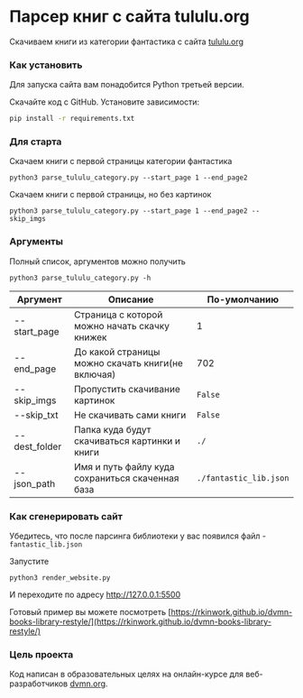 # Парсер книг с сайта tululu.org

Скачиваем книги из категории фантастика с сайта [tululu.org](https://tululu.org/l55/)

### Как установить

Для запуска сайта вам понадобится Python третьей версии.

Скачайте код с GitHub. Установите зависимости:

```sh
pip install -r requirements.txt
```

### Для старта

Скачаем книги с первой страницы категории фантастика
```shell script
python3 parse_tululu_category.py --start_page 1 --end_page2
```

Скачаем книги с первой страницы, но без картинок
```shell script
python3 parse_tululu_category.py --start_page 1 --end_page2 --skip_imgs
```

### Аргументы

Полный список, аргументов можно получить

```shell script
python3 parse_tululu_category.py -h
```


| Аргумент      | Описание      | По-умолчанию  |
| ------------- |-------------| -----|
| --start_page  | Страница с которой можно начать скачку книжек | 1 |
| --end_page      | До какой страницы можно скачать книги(не включая) |   702 |
| --skip_imgs | Пропустить скачивание картинок |  `False` |
| --skip_txt | Не скачивать сами книги | `False` |
| --dest_folder  | Папка куда будут скачиваться картинки и книги | `./` |
| --json_path   | Имя и путь файлу куда сохраниться скаченная база | `./fantastic_lib.json` |


### Как сгенерировать сайт

Убедитесь, что после парсинга библиотеки у вас появился файл -  `fantastic_lib.json`

Запустите
```shell script
python3 render_website.py
```

И переходите по адресу http://127.0.0.1:5500

Готовый пример вы можете посмотреть [https://rkinwork.github.io/dvmn-books-library-restyle/](https://rkinwork.github.io/dvmn-books-library-restyle/)


### Цель проекта

Код написан в образовательных целях на онлайн-курсе для веб-разработчиков [dvmn.org](https://dvmn.org/).